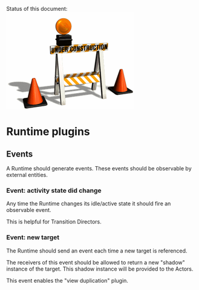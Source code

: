 Status of this document:
![](../_assets/under-construction-flashing-barracade-animation.gif)

# Runtime plugins

## Events

A Runtime should generate events. These events should be observable by external entities.

### Event: activity state did change

Any time the Runtime changes its idle/active state it should fire an observable event.

This is helpful for Transition Directors.

### Event: new target

The Runtime should send an event each time a new target is referenced.

The receivers of this event should be allowed to return a new "shadow" instance of the target. This shadow instance will be provided to the Actors.

This event enables the "view duplication" plugin.
